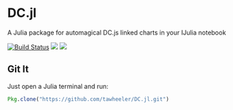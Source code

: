 # DC.jl
A Julia package for automagical DC.js linked charts in your IJulia notebook

[![Build Status](https://travis-ci.org/tawheeler/DC.jl.svg?branch=master)](https://travis-ci.org/tawheeler/DC.jl)
[![](https://img.shields.io/badge/docs-stable-blue.svg)](https://tawheeler.github.io/DC.jl/stable)
[![](https://img.shields.io/badge/docs-latest-blue.svg)](https://tawheeler.github.io/DC.jl/latest)

## Git It

Just open a Julia terminal and run:
```julia
Pkg.clone("https://github.com/tawheeler/DC.jl.git")
```